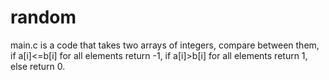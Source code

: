 # random
main.c is a code that takes two arrays of integers, compare between them,
if a[i]<=b[i] for all elements return -1, if a[i]>b[i] for all elements return 1, else return 0.
